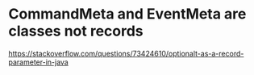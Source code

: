 # CommandMeta and EventMeta are classes not records

https://stackoverflow.com/questions/73424610/optionalt-as-a-record-parameter-in-java